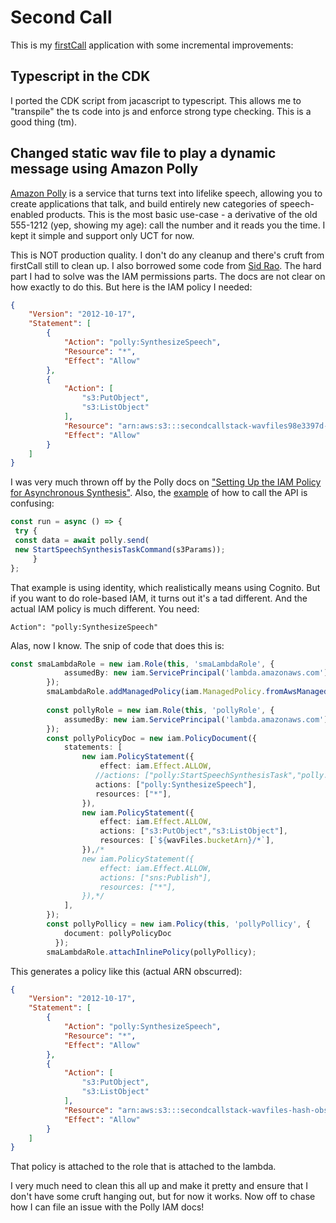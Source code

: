 # Second Call

This is  my [firstCall](https://github.com/gherlein/firstCall) application with some incremental improvements:

## Typescript in the CDK

I ported the CDK script from jacascript to typescript.  This allows me to "transpile" the ts code into js and enforce strong
type checking.  This is a good thing (tm).

## Changed static wav file to play a dynamic message using Amazon Polly

[Amazon Polly](https://aws.amazon.com/polly/) is a service that turns text into lifelike speech, allowing you to create applications that talk, and build entirely new categories of speech-enabled products.
This is the most basic use-case - a derivative of the old 555-1212 (yep, showing my age):  call the number and it reads you the time.  I kept it simple and support only UCT for now.

This is NOT production quality.  I don't do any cleanup and there's cruft from firstCall still to clean up.  I also borrowed some code from [Sid Rao](https://github.com/siddhartharao/visual-voicemail).  The hard part I had
to solve was the IAM permissions parts.  The docs are not clear on how exactly to do this.  But here is the IAM policy I needed:

```json
{
    "Version": "2012-10-17",
    "Statement": [
        {
            "Action": "polly:SynthesizeSpeech",
            "Resource": "*",
            "Effect": "Allow"
        },
        {
            "Action": [
                "s3:PutObject",
                "s3:ListObject"
            ],
            "Resource": "arn:aws:s3:::secondcallstack-wavfiles98e3397d-1rbn6cv8r478h/*",
            "Effect": "Allow"
        }
    ]
}
```

I was very much thrown off by the Polly docs on ["Setting Up the IAM Policy for Asynchronous Synthesis"](https://docs.aws.amazon.com/polly/latest/dg/asynchronous-iam.html).  Also, the 
[example](https://docs.aws.amazon.com/sdk-for-javascript/v3/developer-guide/polly-examples.html) of how to call the API is confusing:

```javascript
const run = async () => {
 try {
 const data = await polly.send(
 new StartSpeechSynthesisTaskCommand(s3Params));
     }
};
```

That example is using identity, which realistically means using Cognito.  But if you want to do role-based IAM, it turns out it's a tad different.  And the actual IAM policy is much different. You need: 

```
Action": "polly:SynthesizeSpeech"
```

Alas, now I know.  The snip of code that does this is:

```typescript
const smaLambdaRole = new iam.Role(this, 'smaLambdaRole', {
            assumedBy: new iam.ServicePrincipal('lambda.amazonaws.com'),
        });
        smaLambdaRole.addManagedPolicy(iam.ManagedPolicy.fromAwsManagedPolicyName("service-role/AWSLambdaBasicExecutionRole"));
        
        const pollyRole = new iam.Role(this, 'pollyRole', {
            assumedBy: new iam.ServicePrincipal('lambda.amazonaws.com'),
        }); 
        const pollyPolicyDoc = new iam.PolicyDocument({
            statements: [
                new iam.PolicyStatement({
                    effect: iam.Effect.ALLOW,
                   //actions: ["polly:StartSpeechSynthesisTask","polly:ListSpeechSynthesisTasks","polly:GetSpeechSynthesisTask"],
                   actions: ["polly:SynthesizeSpeech"],
                   resources: ["*"],
                }),
                new iam.PolicyStatement({
                    effect: iam.Effect.ALLOW,
                    actions: ["s3:PutObject","s3:ListObject"],
                    resources: [`${wavFiles.bucketArn}/*`],
                }),/*
                new iam.PolicyStatement({
                    effect: iam.Effect.ALLOW,
                    actions: ["sns:Publish"],
                    resources: ["*"],
                }),*/
            ],
        });
        const pollyPollicy = new iam.Policy(this, 'pollyPollicy', {
            document: pollyPolicyDoc
          });
        smaLambdaRole.attachInlinePolicy(pollyPollicy);
```

This generates a policy like this (actual ARN obscurred):

```json
{
    "Version": "2012-10-17",
    "Statement": [
        {
            "Action": "polly:SynthesizeSpeech",
            "Resource": "*",
            "Effect": "Allow"
        },
        {
            "Action": [
                "s3:PutObject",
                "s3:ListObject"
            ],
            "Resource": "arn:aws:s3:::secondcallstack-wavfiles-hash-obscurred/*",
            "Effect": "Allow"
        }
    ]
}
```

That policy is attached to the role that is attached to the lambda.


I very much need to clean this all up and make it pretty and ensure that I don't have some cruft hanging out, but for now it works.  Now off to chase how I can
file an issue with the Polly IAM docs!

